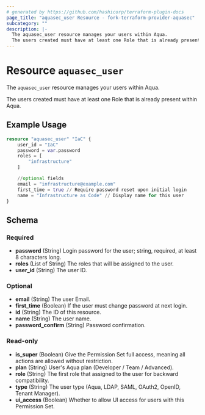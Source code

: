 ```yaml
---
# generated by https://github.com/hashicorp/terraform-plugin-docs
page_title: "aquasec_user Resource - fork-terraform-provider-aquasec"
subcategory: ""
description: |-
  The aquasec_user resource manages your users within Aqua.
  The users created must have at least one Role that is already present within Aqua.
---
```


# Resource `aquasec_user`

The `aquasec_user` resource manages your users within Aqua.

The users created must have at least one Role that is already present within Aqua.

## Example Usage

```terraform
resource "aquasec_user" "IaC" {
    user_id = "IaC"
    password = var.password
    roles = [
        "infrastructure"
    ]

    //optional fields
    email = "infrastructure@example.com"
    first_time = true // Require password reset upon initial login
    name = "Infrastructure as Code" // Display name for this user
}
```

<!-- schema generated by tfplugindocs -->
## Schema

### Required

- **password** (String) Login password for the user; string, required, at least 8 characters long.
- **roles** (List of String) The roles that will be assigned to the user.
- **user_id** (String) The user ID.

### Optional

- **email** (String) The user Email.
- **first_time** (Boolean) If the user must change password at next login.
- **id** (String) The ID of this resource.
- **name** (String) The user name.
- **password_confirm** (String) Password confirmation.

### Read-only

- **is_super** (Boolean) Give the Permission Set full access, meaning all actions are allowed without restriction.
- **plan** (String) User's Aqua plan (Developer / Team / Advanced).
- **role** (String) The first role that assigned to the user for backward compatibility.
- **type** (String) The user type (Aqua, LDAP, SAML, OAuth2, OpenID, Tenant Manager).
- **ui_access** (Boolean) Whether to allow UI access for users with this Permission Set.


